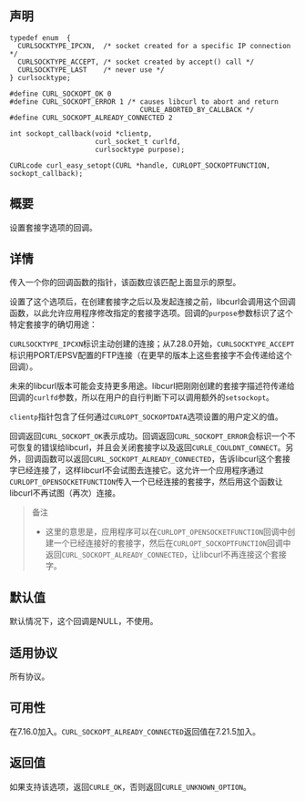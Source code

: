 ## 声明

```
typedef enum  {
  CURLSOCKTYPE_IPCXN,  /* socket created for a specific IP connection */
  CURLSOCKTYPE_ACCEPT, /* socket created by accept() call */
  CURLSOCKTYPE_LAST    /* never use */
} curlsocktype;
 
#define CURL_SOCKOPT_OK 0
#define CURL_SOCKOPT_ERROR 1 /* causes libcurl to abort and return
                                CURLE_ABORTED_BY_CALLBACK */
#define CURL_SOCKOPT_ALREADY_CONNECTED 2
 
int sockopt_callback(void *clientp,
                     curl_socket_t curlfd,
                     curlsocktype purpose);
 
CURLcode curl_easy_setopt(CURL *handle, CURLOPT_SOCKOPTFUNCTION, sockopt_callback);
```

## 概要

设置套接字选项的回调。

## 详情

传入一个你的回调函数的指针，该函数应该匹配上面显示的原型。

设置了这个选项后，在创建套接字之后以及发起连接之前，libcurl会调用这个回调函数，以此允许应用程序修改指定的套接字选项。回调的`purpose`参数标识了这个特定套接字的确切用途：

`CURLSOCKTYPE_IPCXN`标识主动创建的连接；从7.28.0开始，`CURLSOCKTYPE_ACCEPT`标识用PORT/EPSV配置的FTP连接（在更早的版本上这些套接字不会传递给这个回调）。

未来的libcurl版本可能会支持更多用途。libcurl把刚刚创建的套接字描述符传递给回调的`curlfd`参数，所以在用户的自行判断下可以调用额外的`setsockopt`。

`clientp`指针包含了任何通过`CURLOPT_SOCKOPTDATA`选项设置的用户定义的值。

回调返回`CURL_SOCKOPT_OK`表示成功。回调返回`CURL_SOCKOPT_ERROR`会标识一个不可恢复的错误给libcurl，并且会关闭套接字以及返回`CURLE_COULDNT_CONNECT`。另外，回调函数可以返回`CURL_SOCKOPT_ALREADY_CONNECTED`，告诉libcurl这个套接字已经连接了，这样libcurl不会试图去连接它。这允许一个应用程序通过`CURLOPT_OPENSOCKETFUNCTION`传入一个已经连接的套接字，然后用这个函数让libcurl不再试图（再次）连接。

> 备注
>
> * 这里的意思是，应用程序可以在`CURLOPT_OPENSOCKETFUNCTION`回调中创建一个已经连接好的套接字，然后在`CURLOPT_SOCKOPTFUNCTION`回调中返回`CURL_SOCKOPT_ALREADY_CONNECTED`，让libcurl不再连接这个套接字。

## 默认值

默认情况下，这个回调是NULL，不使用。

## 适用协议

所有协议。

## 可用性

在7.16.0加入。`CURL_SOCKOPT_ALREADY_CONNECTED`返回值在7.21.5加入。

## 返回值

如果支持该选项，返回`CURLE_OK`，否则返回`CURLE_UNKNOWN_OPTION`。